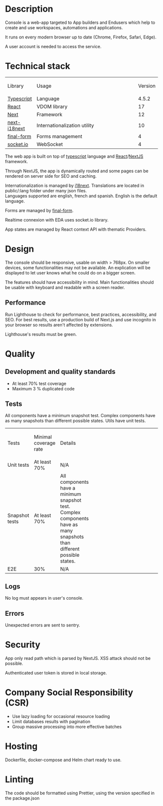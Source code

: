 # Description

Console is a web-app targeted to App builders and Endusers which help to create and use workspaces, automations and applications.

It runs on every modern browser up to date (Chrome, Firefox, Safari, Edge).

A user account is needed to access the service.

# Technical stack

<table style="width:100%;">
<colgroup>
<col style="width: 10%" />
<col style="width: 80%" />
<col style="width: 10%" />
</colgroup>
<tbody>
<tr class="odd">
  <td style="text-align: left;"><p>Library</p></td>
  <td style="text-align: left;"><p>Usage</p></td>
  <td style="text-align: left;"><p>Version</p></td>
</tr>
<tr class="even">
  <td><a href="https://www.typescriptlang.org/">Typescript</a></td>
  <td>Language</td>
  <td>4.5.2</td>
</tr>
<tr class="odd">
  <td><a href="https://www.react.org/">React</a></td>
  <td>VDOM library</td>
  <td>17</td>
</tr>
<tr class="even">
  <td><a href="https://nextjs.org">Next</a></td>
  <td>Framework</td>
  <td>12</td>
</tr>
<tr class="odd">
<td><a href="https://github.com/isaachinman/next-i18next">next-i18next</a></td>
  <td>Internationalization utility</td>
  <td>10</td>
</tr>
<tr class="odd">
  <td><a href="https://final-form.org/">final-form</a></td>
  <td>Forms management</td>
  <td>4</td>
</tr>
<tr class="even">
  <td><a href="https://socket.io/">socket.io</a></td>
  <td>WebSocket</td>
  <td>4</td>
</tr>
</tbody>
</table>

The web app is built on top of [typescript](https://www.typescriptlang.org/) language and [React](https://reactjs.org/)/[NextJS](https://nextjs.org/) framework.

Through NextJS, the app is dynamically routed and some pages can be rendered on server side for SEO and caching.

Internationalization is managed by [i18next](https://www.i18next.com/). Translations are located in public/:lang folder under many json files.  
Languages supported are english, french and spanish. English is the default language.

Forms are managed by [final-form](https://final-form.org/).

Realtime connexion with EDA uses socket.io library.

App states are managed by React context API with thematic Providers.

# Design

The console should be responsive, usable on width > 768px. On smaller devices, some functionalities may not be available. An explication will be displayed to let user knows what he could do on a bigger screen.

The features should have accessibility in mind. Main functionalities should be usable with keyboard and readable with a screen reader.

## Performance

Run Lighthouse to check for performance, best practices, accessibility, and SEO. For best results, use a production build of Next.js and use incognito in your browser so results aren't affected by extensions.

Lighthouse's results must be green.

# Quality

## Development and quality standards

- At least 70% test coverage
- Maximum 3 % duplicated code

## Tests

All components have a minimum snapshot test. Complex components have as many snapshots than different possible states. Utils have unit tests.

<table style="width:100%;">
<colgroup>
<col style="width: 10%" />
<col style="width: 10%" />
<col style="width: 10%" />
<col style="width: 50%" />
</colgroup>
<tbody>
<tr class="odd">
<td style="text-align: left;"><p>Tests</p></td>
<td style="text-align: left;"><p>Minimal coverage rate</p></td>
<td style="text-align: left;"><p>Details</p></td>
</tr>
<tr class="even">
<td style="text-align: left;">Unit tests</td>
<td style="text-align: left;">At least 70%</td>
<td style="text-align: left;">N/A</td>
</tr>
<tr class="even">
<td style="text-align: left;">Snapshot tests</td>
<td style="text-align: left;">At least 70%</td>
<td style="text-align: left;">All components have a minimum snapshot test. Complex components have as many snapshots than different possible states.</td>
</tr>
<tr class="even">
<td style="text-align: left;">E2E</td>
<td style="text-align: left;">30%</td>
<td style="text-align: left;">N/A</td>
</tr>
</tbody>
</table>

## Logs

No log must appears in user's console.

## Errors

Unexpected errors are sent to sentry.

# Security

App only read path which is parsed by NextJS. XSS attack should not be possible.

Authenticated user token is stored in local storage.

# Company Social Responsibility (CSR)

- Use lazy loading for occasional resource loading
- Limit databases results with pagination
- Group massive processing into more effective batches

# Hosting

Dockerfile, docker-compose and Helm chart ready to use.

# Linting

The code should be formatted using Prettier, using the version specified in the package.json
